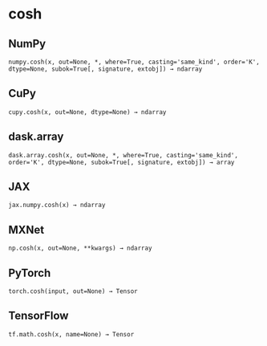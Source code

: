 # cosh

## NumPy

```
numpy.cosh(x, out=None, *, where=True, casting='same_kind', order='K', dtype=None, subok=True[, signature, extobj]) → ndarray
```

## CuPy

```
cupy.cosh(x, out=None, dtype=None) → ndarray
```

## dask.array

```
dask.array.cosh(x, out=None, *, where=True, casting='same_kind', order='K', dtype=None, subok=True[, signature, extobj]) → array
```

## JAX

```
jax.numpy.cosh(x) → ndarray
```

## MXNet

```
np.cosh(x, out=None, **kwargs) → ndarray
```

## PyTorch

```
torch.cosh(input, out=None) → Tensor
```

## TensorFlow

```
tf.math.cosh(x, name=None) → Tensor
```
